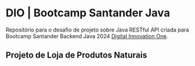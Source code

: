 # DIO | Bootcamp Santander Java

Repositório para o desafio de projeto sobre Java RESTful API criada para Bootcamp Santander Backend Java 2024 [Digital Innovation One](https://www.dio.me/).

## Projeto de Loja de Produtos Naturais
